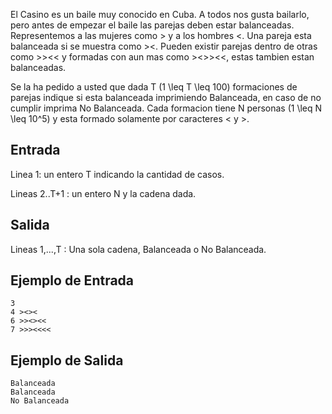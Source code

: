 El Casino es un baile muy conocido en Cuba. A todos nos gusta bailarlo, pero antes de empezar el baile las parejas deben estar balanceadas. Representemos a las mujeres como > y a los hombres <. Una pareja esta balanceada si se muestra como ><. Pueden existir parejas dentro de otras como >><< y formadas con aun mas como ><>><<, estas tambien estan balanceadas.



Se la ha pedido a usted que dada T (1 \leq T \leq 100) formaciones de parejas indique si esta balanceada imprimiendo Balanceada, en caso de no cumplir imprima No Balanceada. Cada formacion tiene N personas (1 \leq N \leq 10^5) y esta formado solamente por caracteres < y >.



## Entrada



Linea 1: un entero T indicando la cantidad de casos.



Lineas 2..T+1 : un entero N y la cadena dada.



## Salida



Lineas 1,...,T : Una sola cadena, Balanceada o No Balanceada.



## Ejemplo de Entrada



```
3
4 ><><
6 >><><<
7 >>><<<<
```


## Ejemplo de Salida



```
Balanceada
Balanceada
No Balanceada
```


